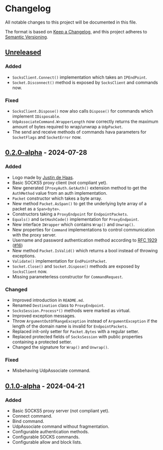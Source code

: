# Changelog

All notable changes to this project will be documented in this file.

The format is based on [Keep a Changelog](https://keepachangelog.com/en/1.1.0/),
and this project adheres to [Semantic Versioning](https://semver.org/spec/v2.0.0.html).

## [Unreleased]

### Added

- `SocksClient.Connect()` implementation which takes an `IPEndPoint`.
- `Socket.Disconnect()` method is exposed by `SocksClient` and commands now.

### Fixed

- `SocksClient.Dispose()` now also calls `Dispose()` for commands
  which implement `IDisposable`.
- `UdpAssociateCommand.WrapperLength` now correctly returns the maximum amount 
  of bytes required to wrap/unwrap a `UdpPacket`.
- The send and receive methods of commands hava parameters for
  `SocketFlags` and `SocketError` now.

## [0.2.0-alpha] - 2024-07-28

### Added

- Logo made by [Justin de Haas](https://onemuri.nl/).
- Basic SOCKS5 proxy client (not compliant yet).
- New generated `IProxyAuth.GetAuth()` extension method
  to get the `AuthMethod` value from an auth implementation.
- `Packet` constructor which takes a byte array.
- New method `Packet.AsSpan()` to get the underlying byte array of a packet
  as a `Span<byte>`.
- Constructors taking a `ProxyEndpoint` for `EndpointPackets`.
- `Equals()` and `GetHashCode()` implementation for `ProxyEndpoint`.
- New interface `IWrapper` which contains `Wrap()` and `Unwrap()`.
- New properties for `Command` implementations to control communication
  with the proxy server.
- Username and password authentication method
  according to [RFC 1929](https://datatracker.ietf.org/doc/html/rfc1929) ([#16](https://github.com/TSRBerry/RyuSOCKS/pull/16))
- New method `Packet.IsValid()` which returns a bool instead of throwing exceptions. 
- `Validate()` implementation for `EndPointPacket`.
- `Socket.Close()` and `Socket.Dispose()` methods are exposed by `SocksClient` now.
- Missing parameterless constructor for `CommandRequest`.

### Changed

- Improved introduction in `README.md`.
- Renamed `Destination` class to `ProxyEndpoint`.
- `SocksSession.Process*()` methods were marked as virtual.
- Improved exception messages.
- Throw `ArgumentOutOfRangeException` instead of `ArgumentException`
  if the length of the domain name is invalid for `EndpointPackets`.
- Replaced init-only setter for `Packet.Bytes` with a regular setter.
- Replaced protected fields of `SocksSession` with public properties
  containing a protected setter.
- Changed the signature for `Wrap()` and `Unwrap()`.

### Fixed

- Misbehaving UdpAssociate command.

## [0.1.0-alpha] - 2024-04-21

### Added

- Basic SOCKS5 proxy server (not compliant yet).
- Connect command.
- Bind command.
- UdpAssociate command without fragmentation.
- Configurable authentication methods.
- Configurable SOCKS commands.
- Configurable allow and block lists.

[Unreleased]: https://github.com/TSRBerry/RyuSOCKS/compare/v0.2.0-alpha...HEAD
[0.2.0-alpha]: https://github.com/TSRBerry/RyuSOCKS/compare/v0.1.0-alpha...v0.2.0-alpha
[0.1.0-alpha]: https://github.com/TSRBerry/RyuSOCKS/releases/tag/v0.1.0-alpha

